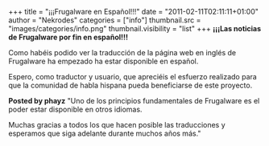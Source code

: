 +++
title = "¡¡¡Frugalware en Español!!!"
date = "2011-02-11T02:11:11+01:00"
author = "Nekrodes"
categories = ["info"]
thumbnail.src = "images/categories/info.png"
thumbnail.visibility = "list"
+++
**¡¡¡Las noticias de Frugalware por fin en español!!!**  

 Como habéis podido ver la traducción de la página web en inglés
 de Frugalware ha empezado ha estar disponible en español.  

 Espero, como traductor y usuario, que apreciéis el esfuerzo realizado
 para que la comunidad de habla hispana pueda beneficiarse de este proyecto.
   
   

**Posted by phayz**
 "Uno de los principios fundamentales de Frugalware es el poder estar
 disponible en otros idiomas.  

 Muchas gracias a todos los que hacen posible las traducciones y
 esperamos que siga adelante durante muchos años más."